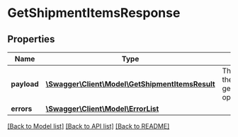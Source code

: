 # GetShipmentItemsResponse

## Properties
Name | Type | Description | Notes
------------ | ------------- | ------------- | -------------
**payload** | [**\Swagger\Client\Model\GetShipmentItemsResult**](GetShipmentItemsResult.md) | The payload for the getShipmentItems operation. | [optional] 
**errors** | [**\Swagger\Client\Model\ErrorList**](ErrorList.md) |  | [optional] 

[[Back to Model list]](../README.md#documentation-for-models) [[Back to API list]](../README.md#documentation-for-api-endpoints) [[Back to README]](../README.md)


